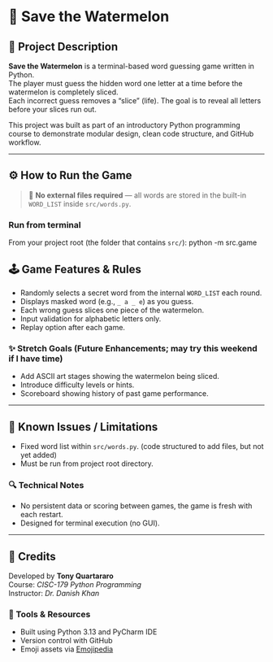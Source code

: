 # 🍉 Save the Watermelon

## 🧩 Project Description
**Save the Watermelon** is a terminal-based word guessing game written in Python.  
The player must guess the hidden word one letter at a time before the watermelon is completely sliced.  
Each incorrect guess removes a “slice” (life). The goal is to reveal all letters before your slices run out.

This project was built as part of an introductory Python programming course to demonstrate modular design, clean code structure, and GitHub workflow.

---

## ⚙️ How to Run the Game
> 📝 **No external files required** — all words are stored in the built-in `WORD_LIST` inside `src/words.py`.

### Run from terminal
From your project root (the folder that contains `src/`): python -m src.game

## 🕹 Game Features & Rules
- Randomly selects a secret word from the internal `WORD_LIST` each round.
- Displays masked word (e.g., `_ a _ e`) as you guess.
- Each wrong guess slices one piece of the watermelon.
- Input validation for alphabetic letters only.
- Replay option after each game.

### ✨ Stretch Goals (Future Enhancements; may try this weekend if I have time)
- Add ASCII art stages showing the watermelon being sliced.
- Introduce difficulty levels or hints.
- Scoreboard showing history of past game performance.

---

## 🚧 Known Issues / Limitations
- Fixed word list within `src/words.py`. (code structured to add files, but not yet added)
- Must be run from project root directory.

### 🔍 Technical Notes
- No persistent data or scoring between games, the game is fresh with each restart.
- Designed for terminal execution (no GUI).

---

## 🙌 Credits
Developed by **Tony Quartararo**  
Course: *CISC-179 Python Programming*  
Instructor: *Dr. Danish Khan*

### 🧰 Tools & Resources
- Built using Python 3.13 and PyCharm IDE
- Version control with GitHub
- Emoji assets via [Emojipedia](https://emojipedia.org)


